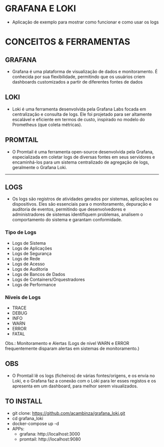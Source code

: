 # GRAFANA E LOKI
- Aplicação de exemplo para mostrar como funcionar e como usar os logs

# CONCEITOS & FERRAMENTAS

## GRAFANA
- Grafana é uma plataforma de visualização de dados e monitoramento. É conhecida por sua flexibilidade, permitindo que os usuários criem dashboards customizados a partir de diferentes fontes de dados


## LOKI
- Loki é uma ferramenta desenvolvida pela Grafana Labs focada em centralização e consulta de logs. Ele foi projetado para ser altamente escalável e eficiente em termos de custo, inspirado no modelo do Prometheus (que coleta métricas).


## PROMTAIL
- O Promtail é uma ferramenta open-source desenvolvida pela Grafana, especializada em coletar logs de diversas fontes em seus servidores e encaminhá-los para um sistema centralizado de agregação de logs, geralmente o Grafana Loki.


<hr>


## LOGS
- Os logs são registros de atividades gerados por sistemas, aplicações ou dispositivos. Eles são essenciais para o monitoramento, depuração e auditoria de eventos, permitindo que desenvolvedores e administradores de sistemas identifiquem problemas, analisem o comportamento do sistema e garantam conformidade.


### Tipo de Logs

- Logs de Sistema
- Logs de Aplicações
- Logs de Segurança
- Logs de Rede
- Logs de Acesso
- Logs de Auditoria
- Logs de Bancos de Dados
- Logs de Containers/Orquestradores
- Logs de Performance

### Níveis de Logs
- TRACE
- DEBUG
- INFO
- WARN
- ERROR
- FATAL


Obs.: Monitoramento e Alertas (Logs de nível WARN e ERROR frequentemente disparam alertas em sistemas de monitoramento.)


## OBS
- O Promtail lê os logs (ficheiros) de várias fontes/origens, e os envia no Loki, e o Grafana faz
a conexão com o Loki para ler esses registos e os apresenta em um dashboard, para melhor serem visualizados.



## TO INSTALL

- git clone: https://github.com/acambinza/grafana_loki.git
- cd grafana_loki
- docker-compose up -d
- APPs:
    - grafana: http://localhost:3000
    - promtail: http://localhost:9080